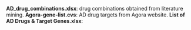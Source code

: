 **AD_drug_combinations.xlsx**: drug combinations obtained from literature mining.
**Agora-gene-list.cvs**: AD drug targets from Agora website.
**List of AD Drugs & Target Genes.xlsx**: 
